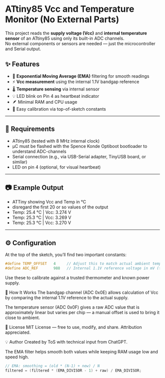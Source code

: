 # ATtiny85 Vcc and Temperature Monitor (No External Parts)

This project reads the **supply voltage (Vcc)** and **internal temperature sensor** of an ATtiny85 using only its built-in ADC channels.  
No external components or sensors are needed — just the microcontroller and Serial output.

## ✨ Features

- 🧠 **Exponential Moving Average (EMA)** filtering for smooth readings  
- ⚡ **Vcc measurement** using the internal 1.1V bandgap reference  
- 🌡️ **Temperature sensing** via internal sensor  
- 💡 LED blink on Pin 4 as heartbeat indicator  
- 🪶 Minimal RAM and CPU usage  
- 🔧 Easy calibration via top-of-sketch constants

---

## 🧰 Requirements

- ATtiny85 (tested with 8 MHz internal clock)
- µC must be flashed with the Spence Konde Optiboot bootloader to understand ADC-channels
- Serial connection (e.g., via USB-Serial adapter, TinyUSB board, or similar)
- LED on pin 4 (optional, for visual heartbeat)

---

## 📷 Example Output
- ATTiny showing Vcc and Temp in °C
- disregard the first 20 or so values of the output
- Temp: 25.4 °C | Vcc: 3.274 V
- Temp: 25.3 °C | Vcc: 3.269 V
- Temp: 25.3 °C | Vcc: 3.270 V


---

## ⚙️ Configuration

At the top of the sketch, you’ll find two important constants:

```cpp
#define TEMP_OFFSET   4     // Adjust this to match actual ambient temp
#define ADC_REF       988   // Internal 1.1V reference voltage in mV (tweak per chip)
```
Use these to calibrate against a trusted thermometer and known power supply.



🧪 How It Works
The bandgap channel (ADC 0x0E) allows calculation of Vcc by comparing the internal 1.1V reference to the actual supply.

The temperature sensor (ADC 0x0F) gives a raw ADC value that is approximately linear but varies per chip — a manual offset is used to bring it close to ambient.

🧵 License
MIT License — free to use, modify, and share. Attribution appreciated.

💡 Author
Created by ToS with technical input from ChatGPT.

The EMA filter helps smooth both values while keeping RAM usage low and speed high.

```cpp
// EMA: smoothing = (old * (N-1) + new) / N
filtered = (filtered * (EMA_DIVISOR - 1) + raw) / EMA_DIVISOR;
```
